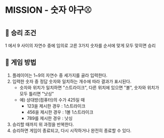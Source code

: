 # MISSION - 숫자 야구⚾

## 👑 승리 조건
1 에서 9 사이의 자연수 중에 임의로 고른 3가지 숫자를 순서에 맞게 모두 맞히면 승리

## 👾 게임 방법
1. 플레이어는 1~9의 자연수 중 세가지를 골라 입력한다.
2. 입력한 숫자 중 정답 숫자와 일치하는 개수에 따라 결과가 표시된다.
   - 슷자와 위치가 일치하면 "스트라이크",  다른 위치에 있으면 "볼", 숫자와 위치가 모두 틀리면 "낫싱"
   - 예) 상대방(컴퓨터)의 수가 425일 때
     - 123을 제시한 경우 : 1스트라이크
     - 456을 제시한 경우 : 1볼 1스트라이크
     - 789를 제시한 경우 : 낫싱
3. 승리할 때까지 위 과정을 반복한다.
4. 승리하면 게임이 종료되고, 다시 시작하거나 완전히 종료할 수 있다.
